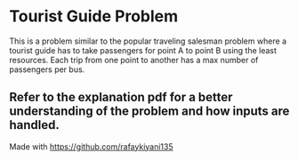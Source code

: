 # Tourist Guide Problem

This is a problem similar to the popular traveling salesman problem where a tourist guide has to take passengers for point A to point B using the least resources. Each trip from one point to another has a max number of passengers per bus.

## Refer to the explanation pdf for a better understanding of the problem and how inputs are handled.

Made with https://github.com/rafaykiyani135
